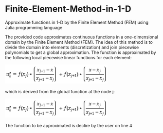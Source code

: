 # Finite-Element-Method-in-1-D
Approximate functions in 1-D by the Finite Element Method (FEM) using Julia programming language

The provided code approximates continuous functions in a one-dimensional domain by the Finite Element Method (FEM). The idea of this method is to divide the domain into elements (discretization) and join piecewise polynomials to get a global approximation. The function is approximated by the following local piecewise linear functions for each element:

![Local functions](https://github.com/jmrmcode/Finite-Element-Method-in-1-D/blob/master/localFunctions.png)

which is derived from the global function at the node j:

![Global functions](https://github.com/jmrmcode/Finite-Element-Method-in-1-D/blob/master/localFunctions.png)

The function to be approximated is declire by the user on line 4
